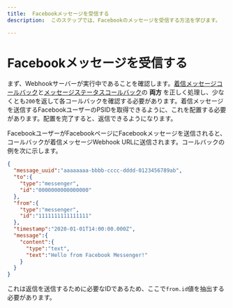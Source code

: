 ```yaml
---
title:  Facebookメッセージを受信する
description:  このステップでは、Facebookのメッセージを受信する方法を学びます。

---
```


Facebookメッセージを受信する
==================

まず、Webhookサーバーが実行中であることを確認します。[着信メッセージコールバック](/messages/code-snippets/inbound-message)と[メッセージステータスコールバック](/messages/code-snippets/message-status)の **両方** を正しく処理し、少なくとも`200`を返して各コールバックを確認する必要があります。着信メッセージを送信するFacebookユーザーのPSIDを取得できるように、これを配置する必要があります。配置を完了すると、返信できるようになります。

FacebookユーザーがFacebookページにFacebookメッセージを送信されると、コールバックが着信メッセージWebhook URLに送信されます。コールバックの例を次に示します。

```json
{
  "message_uuid":"aaaaaaaa-bbbb-cccc-dddd-0123456789ab",
  "to":{
    "type":"messenger",
    "id":"0000000000000000"
  },
  "from":{
    "type":"messenger",
    "id":"1111111111111111"
  },
  "timestamp":"2020-01-01T14:00:00.000Z",
  "message":{
    "content":{
      "type":"text",
      "text":"Hello from Facebook Messenger!"
    }
  }
}
```

これは返信を送信するために必要なIDであるため、ここで`from.id`値を抽出する必要があります。

